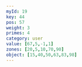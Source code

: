 ```yaml
---
myId: 19
key: 44
pos: 57
weight: 3
primes: 4
category: user
value: [67,5,-1,1]
zones: [20,5,10,70,90]
object: [15,40,50,63,83,98]
---
```

